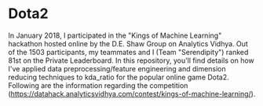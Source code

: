# Dota2

In January 2018, I participated in the "Kings of Machine Learning" hackathon hosted online by the D.E. Shaw Group on Analytics Vidhya.
Out of the 1503 participants, my teammates and I (Team "Serendipity") ranked 81st on the Private Leaderboard. In this repository, you'll find details on how I've applied data preprocessing/feature engineering and dimension reducing techniques to kda_ratio for the popular online game Dota2. Following are the information regarding the competition (https://datahack.analyticsvidhya.com/contest/kings-of-machine-learning/). 

